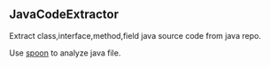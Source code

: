 ## JavaCodeExtractor

Extract class,interface,method,field java source code from java repo.

Use [spoon](https://github.com/INRIA/spoon) to analyze java file.